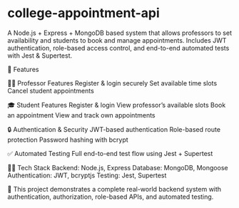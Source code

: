 # college-appointment-api

A Node.js + Express + MongoDB based system that allows professors to set availability and students to book and manage appointments. Includes JWT authentication, role-based access control, and end-to-end automated tests with Jest & Supertest.

🚀 Features

👨‍🏫 Professor Features
Register & login securely
Set available time slots
Cancel student appointments

🎓 Student Features
Register & login
View professor’s available slots
Book an appointment
View and track own appointments

🔒 Authentication & Security
JWT-based authentication
Role-based route protection
Password hashing with bcrypt

✅ Automated Testing
Full end-to-end test flow using Jest + Supertest

👨‍💻 Tech Stack
Backend: Node.js, Express
Database: MongoDB, Mongoose
Authentication: JWT, bcryptjs
Testing: Jest, Supertest

📌 This project demonstrates a complete real-world backend system with authentication, authorization, role-based APIs, and automated testing.


